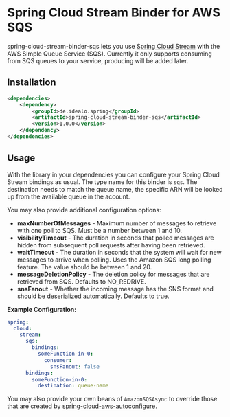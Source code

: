 # Spring Cloud Stream Binder for AWS SQS

spring-cloud-stream-binder-sqs lets you use [Spring Cloud Stream](https://spring.io/projects/spring-cloud-stream) with the AWS Simple Queue Service (SQS). Currently it only supports consuming from SQS queues to your service, producing will be added later.

## Installation

```xml
<dependencies>
    <dependency>
        <groupId>de.idealo.spring</groupId>
        <artifactId>spring-cloud-stream-binder-sqs</artifactId>
        <version>1.0.0</version>
    </dependency>
</dependencies>
```

## Usage

With the library in your dependencies you can configure your Spring Cloud Stream bindings as usual. The type name for this binder is `sqs`. The destination needs to match the queue name, the specific ARN will be looked up from the available queue in the account.

You may also provide additional configuration options:

- **maxNumberOfMessages** - Maximum number of messages to retrieve with one poll to SQS. Must be a number between 1 and 10.
- **visibilityTimeout** - The duration in seconds that polled messages are hidden from subsequent poll requests after having been retrieved.
- **waitTimeout** - The duration in seconds that the system will wait for new messages to arrive when polling. Uses the Amazon SQS long polling feature. The value should be between 1 and 20.
- **messageDeletionPolicy** - The deletion policy for messages that are retrieved from SQS. Defaults to NO_REDRIVE.
- **snsFanout** - Whether the incoming message has the SNS format and should be deserialized automatically. Defaults to true.

**Example Configuration:**

```yaml
spring:
  cloud:
    stream:
      sqs:
        bindings:
          someFunction-in-0:
            consumer:
              snsFanout: false
      bindings:
        someFunction-in-0:
          destination: queue-name
```

You may also provide your own beans of `AmazonSQSAsync` to override those that are created by [spring-cloud-aws-autoconfigure](https://github.com/spring-cloud/spring-cloud-aws/tree/master/spring-cloud-aws-autoconfigure).
